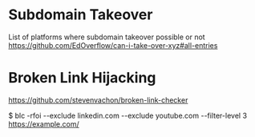 # Subdomain Takeover
List of platforms where subdomain takeover possible or not
https://github.com/EdOverflow/can-i-take-over-xyz#all-entries

# Broken Link Hijacking
https://github.com/stevenvachon/broken-link-checker

$ blc -rfoi --exclude linkedin.com --exclude youtube.com --filter-level 3 https://example.com/
